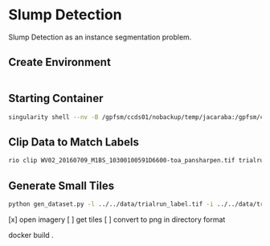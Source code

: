 # Slump Detection

Slump Detection as an instance segmentation problem.

## Create Environment

```bash
```

## Starting Container

```bash
singularity shell --nv -B /gpfsm/ccds01/nobackup/temp/jacaraba:/gpfsm/ccds01/nobackup/temp/jacaraba,/att/nobackup/jacaraba:/att/nobackup/jacaraba /gpfsm/ccds01/nobackup/temp/jacaraba/slump-detection/requirements/slump-detectron2_latest.sif
```

## Clip Data to Match Labels

```bash
rio clip WV02_20160709_M1BS_10300100591D6600-toa_pansharpen.tif trialrun_data.tif --like trialrun_label.tif
```

## Generate Small Tiles

```bash
python gen_dataset.py -l ../../data/trialrun_label.tif -i ../../data/trialrun_data.tif -o ../../data -b 0 1 2
```

[x] open imagery
[ ] get tiles
[ ] convert to png in directory format

docker build .
